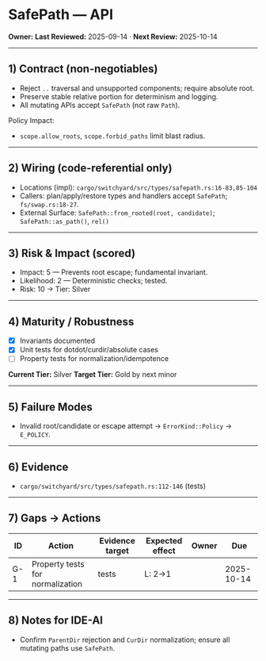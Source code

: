 # SafePath — API

**Owner:** <owner>
**Last Reviewed:** 2025-09-14 · **Next Review:** 2025-10-14

---

## 1) Contract (non-negotiables)

- Reject `..` traversal and unsupported components; require absolute root.
- Preserve stable relative portion for determinism and logging.
- All mutating APIs accept `SafePath` (not raw `Path`).

Policy Impact:

- `scope.allow_roots`, `scope.forbid_paths` limit blast radius.

---

## 2) Wiring (code-referential only)

- Locations (impl): `cargo/switchyard/src/types/safepath.rs:16-83,85-104`
- Callers: plan/apply/restore types and handlers accept `SafePath`; `fs/swap.rs:18-27`.
- External Surface: `SafePath::from_rooted(root, candidate)`; `SafePath::as_path()`, `rel()`

---

## 3) Risk & Impact (scored)

- Impact: 5 — Prevents root escape; fundamental invariant.
- Likelihood: 2 — Deterministic checks; tested.
- Risk: 10 → Tier: Silver

---

## 4) Maturity / Robustness

- [x] Invariants documented
- [x] Unit tests for dotdot/curdir/absolute cases
- [ ] Property tests for normalization/idempotence

**Current Tier:** Silver
**Target Tier:** Gold by next minor

---

## 5) Failure Modes

- Invalid root/candidate or escape attempt → `ErrorKind::Policy` → `E_POLICY`.

---

## 6) Evidence

- `cargo/switchyard/src/types/safepath.rs:112-146` (tests)

---

## 7) Gaps → Actions

| ID | Action | Evidence target | Expected effect | Owner | Due |
|----|--------|-----------------|-----------------|-------|-----|
| G-1 | Property tests for normalization | tests | L: 2→1 | <owner> | 2025-10-14 |

---

## 8) Notes for IDE-AI

- Confirm `ParentDir` rejection and `CurDir` normalization; ensure all mutating paths use `SafePath`.
